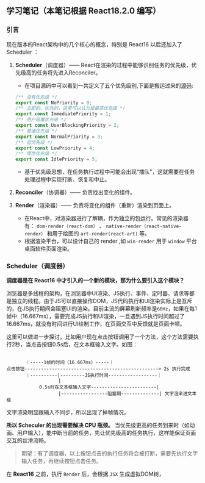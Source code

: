 ## 学习笔记（本笔记根据 React18.2.0 编写）

### 引言
现在版本的React架构中的几个核心的概念，特别是 React16 以后还加入了 Scheduler ： 

1. **Scheduler**（调度器）—— React在渲染的过程中能够识别任务的优先级，优先级高的任务将先进入Reconciler。
   - 在项目源码中可以看到一共定义了五个优先级别,下面是搬运过来的[源码](https://github.com/MrArky/ReactSourceCode/blob/main/packages/react-18.2.0/packages/scheduler/src/SchedulerPriorities.js#L12-L18):

   ``` TypeScript
   /** 没有优先级 */
   export const NoPriority = 0;
   /** 立即的、优先的，这里可以认为是最高优先级 */
   export const ImmediatePriority = 1;
   /** 用户阻塞优先级 */
   export const UserBlockingPriority = 2;
   /** 普通优先级 */
   export const NormalPriority = 3;
   /** 低优先级 */
   export const LowPriority = 4;
   /** 惰性优先级 */
   export const IdlePriority = 5;
   ```
   - 基于优先级思想，在任务执行过程中可能会出现“插队”，这就需要在任务处理过程中实现打断、恢复和中止。

2. **Reconciler**（协调器）—— 负责找出变化的组件。
3. **Render**（渲染器）—— 负责将变化的组件（重新）渲染到页面上。
   - 在React中，对渲染器进行了解耦，作为独立的包运行。常见的渲染器有： `dom-render（react-dom）` 、 `native-render（react-native-render）` 和用于绘图的 `art-render(react-art)` 等。
   - 根据渲染平台，可以设计自己的 render ,如 `win-render` 用于 `window` 平台桌面软件页面渲染。
### Scheduler（调度器）
**调度器是在 **React16** 中才引入的一个新的模块，那为什么要引入这个模块？**

浏览器是多线程的架构，在浏览器中UI渲染、JS执行、事件、定时器、请求等都是独立的线程。由于JS可以直接操作DOM，JS代码执行和UI渲染实际上是互斥的，在JS执行期间会阻塞UI的渲染。目前主流的屏幕刷新频率是`60Hz`，如果在每1帧中（16.667ms），需要完成JS执行和UI渲染，一旦遇到JS执行时间超过了16.667ms，就没有时间进行UI绘制工作，在页面交互中反馈就是页面卡顿。

这里可以做进一步探讨，比如用户现在点击按钮调用了一个方法，这个方法需要执行2秒，当点击按钮0.5s后，在文本框输入文字。如图：

```

       ｜-----1帧的时间（16.667ms）-----｜
点击按钮-------------------------------------------------> 2s 执行完成
       ｜----------|---------JS执行时间------------------｜
                   |
            0.5s时在文本框输入文字------------------------|
                   |-----------------阻塞期--------------| 文字渲染进文本框
```
文字渲染明显跟输入不同步，所以出现了掉帧情况。

**所以 Scheculer 的出现需要解决 CPU 瓶颈。** 当优先级更高的任务到来时（如动画、用户输入），能中断当前的任务，先让优先级高的任务执行，这样能保证页面交互的丝滑流畅。

> 期望：有了调度器，以上按钮点击的执行任务将会被打断，需要先执行文字输入任务，再继续按钮点击任务。

在 **React16** 之前，执行 `Render` 后，会根据 `JSX` 生成虚拟DOM树，
